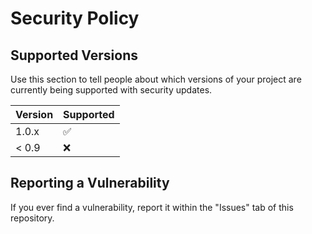 # Security Policy

## Supported Versions

Use this section to tell people about which versions of your project are
currently being supported with security updates.

| Version | Supported          |
| ------- | ------------------ |
| 1.0.x   | :white_check_mark: |
| < 0.9   | :x:                |

## Reporting a Vulnerability

If you ever find a vulnerability, report it within the "Issues" tab of this repository.
